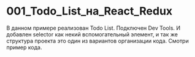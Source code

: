 # 001_Todo_List_на_React_Redux

В данном примере реализован Todo List. Подключен Dev Tools. И добавлен selector как некий вспомогательный элемент, и так же структура проекта это один из вариантов организации кода. Смотри пример кода.